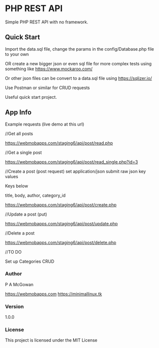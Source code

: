# PHP REST API

Simple PHP REST API with no framework.

## Quick Start

Import the data.sql file, change the params in the config/Database.php file to your own

OR create a new bigger json or even sql file for more complex tests using something like https://www.mockaroo.com/

Or other json files can be convert to a data.sql file using https://sqlizer.io/

Use Postman or similar for CRUD requests

Useful quick start project.

## App Info

Example requests (live demo at this url)

//Get all posts

https://webmobapps.com/staging6/api/post/read.php

//Get a single post

https://webmobapps.com/staging6/api/post/read_single.php?id=3

//Create a post (post request) set application/json submit raw json key values

Keys below

title,
body,
author,
category_id


https://webmobapps.com/staging6/api/post/create.php

//Update a post (put)

https://webmobapps.com/staging6/api/post/update.php

//Delete a post

https://webmobapps.com/staging6/api/post/delete.php

//TO DO

Set up Categories CRUD

### Author

P A McGowan

https://webmobapps.com
https://minimallinux.tk

### Version

1.0.0

### License

This project is licensed under the MIT License
